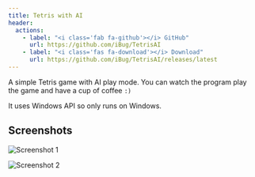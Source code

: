 ```yaml
---
title: Tetris with AI
header:
  actions:
    - label: "<i class='fab fa-github'></i> GitHub"
      url: https://github.com/iBug/TetrisAI
    - label: "<i class='fas fa-download'></i> Download"
      url: https://github.com/iBug/TetrisAI/releases/latest
---
```


A simple Tetris game with AI play mode. You can watch the program play the game and have a cup of coffee `:)`

It uses Windows API so only runs on Windows.

## Screenshots

![Screenshot 1](/image/TetrisAI/1.png)

![Screenshot 2](/image/TetrisAI/2.png)
